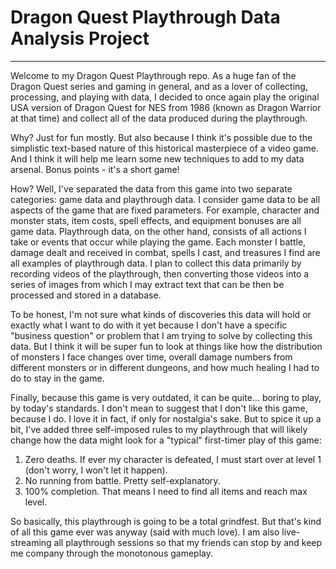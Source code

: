 # Dragon Quest Playthrough Data Analysis Project
---

Welcome to my Dragon Quest Playthrough repo. As a huge fan of the Dragon Quest series and gaming in general, and as a lover of collecting, processing, and playing with data, I decided to once again play the original USA version of Dragon Quest for NES from 1986 (known as Dragon Warrior at that time) and collect all of the data produced during the playthrough.

Why? Just for fun mostly. But also because I think it's possible due to the simplistic text-based nature of this historical masterpiece of a video game. And I think it will help me learn some new techniques to add to my data arsenal. Bonus points - it's a short game!

How? Well, I've separated the data from this game into two separate categories: game data and playthrough data. I consider game data to be all aspects of the game that are fixed parameters. For example, character and monster stats, item costs, spell effects, and equipment bonuses are all game data. Playthrough data, on the other hand, consists of all actions I take or events that occur while playing the game. Each monster I battle, damage dealt and received in combat, spells I cast, and treasures I find are all examples of playthrough data. I plan to collect this data primarily by recording videos of the playthrough, then converting those videos into a series of images from which I may extract text that can be then be processed and stored in a database.

To be honest, I'm not sure what kinds of discoveries this data will hold or exactly what I want to do with it yet because I don't have a specific "business question" or problem that I am trying to solve by collecting this data. But I think it will be super fun to look at things like how the distribution of monsters I face changes over time, overall damage numbers from different monsters or in different dungeons, and how much healing I had to do to stay in the game.

Finally, because this game is very outdated, it can be quite... boring to play, by today's standards. I don't mean to suggest that I don't like this game, because I do. I love it in fact, if only for nostalgia's sake. But to spice it up a bit, I've added three self-imposed rules to my playthrough that will likely change how the data might look for a "typical" first-timer play of this game:

1) Zero deaths. If ever my character is defeated, I must start over at level 1 (don't worry, I won't let it happen).
2) No running from battle. Pretty self-explanatory.
3) 100% completion. That means I need to find all items and reach max level.

So basically, this playthrough is going to be a total grindfest. But that's kind of all this game ever was anyway (said with much love). I am also live-streaming all playthrough sessions so that my friends can stop by and keep me company through the monotonous gameplay.